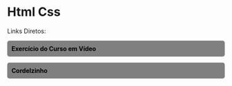 # Html Css

Links Diretos: 

<ul style="list-style: none;
    background-color: gray;
    color: black;
    padding: 10px;
    border-radius: 5px;">
    <li><a style="text-decoration: none;
    color: black;
    font-weight: bolder;" target="blank" href="https://pedro-jp.github.io/Html-Css/Fiz%20do%20curso%20em%20video/android.HTML"> Exercício do Curso em Vídeo</a></li>
</ul>

<ul style="list-style: none;
    background-color: gray;
    color: black;
    padding: 10px;
    border-radius: 5px;">
    <li><a style="text-decoration: none;
    color: black;
    font-weight: bolder;" target="blank" href="https://pedro-jp.github.io/Html-Css/ex25-02/projetoCordel.html"> Cordelzinho</a></li>
</ul>